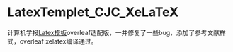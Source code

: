 # LatexTemplet_CJC_XeLaTeX
计算机学报[Latex模板](http://cjc.ict.ac.cn/)overleaf适配版，一并修复了一些bug，添加了参考文献样式，overleaf xelatex编译通过。
